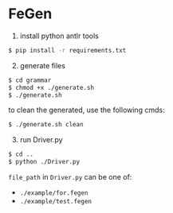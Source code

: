 # FeGen

1. install python antlr tools
```bash
$ pip install -r requirements.txt
```

2. generate files

```bash
$ cd grammar
$ chmod +x ./generate.sh
$ ./generate.sh
```

to clean the generated, use the following cmds:

```bash
$ ./generate.sh clean
```

3. run Driver.py

```bash
$ cd ..
$ python ./Driver.py
```

`file_path` in `Driver.py` can be one of:
* `./example/for.fegen`
* `./example/test.fegen`
